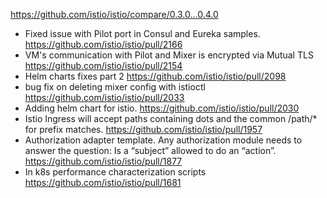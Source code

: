 https://github.com/istio/istio/compare/0.3.0...0.4.0

 * Fixed issue with Pilot port in Consul and Eureka samples. https://github.com/istio/istio/pull/2166
 * VM's communication with Pilot and Mixer is encrypted via Mutual TLS https://github.com/istio/istio/pull/2154
 * Helm charts fixes part 2 https://github.com/istio/istio/pull/2098
 * bug fix on deleting mixer config with istioctl https://github.com/istio/istio/pull/2033
 * Adding helm chart for istio. https://github.com/istio/istio/pull/2030
 * Istio Ingress will accept paths containing dots and the common /path/* for prefix matches. https://github.com/istio/istio/pull/1957
 * Authorization adapter template. Any authorization module needs to answer the question: Is a “subject” allowed to do an “action”.  https://github.com/istio/istio/pull/1877
 * In k8s performance characterization scripts https://github.com/istio/istio/pull/1681